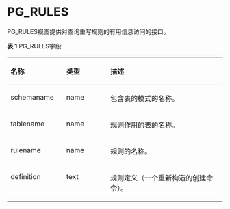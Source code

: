 # PG\_RULES<a name="ZH-CN_TOPIC_0289900412"></a>

PG\_RULES视图提供对查询重写规则的有用信息访问的接口。

**表 1**  PG\_RULES字段

<a name="zh-cn_topic_0283137172_zh-cn_topic_0237122430_zh-cn_topic_0059777795_t7f905f8c9d5d4a1190c53664db843ed8"></a>
<table><thead align="left"><tr id="zh-cn_topic_0283137172_zh-cn_topic_0237122430_zh-cn_topic_0059777795_rf0af934f658e4826bcb4f46a249a522a"><th class="cellrowborder" valign="top" width="25.85%" id="mcps1.2.4.1.1"><p id="zh-cn_topic_0283137172_zh-cn_topic_0237122430_zh-cn_topic_0059777795_afb01ad0bf478490099963d2e51dfa4c9"><a name="zh-cn_topic_0283137172_zh-cn_topic_0237122430_zh-cn_topic_0059777795_afb01ad0bf478490099963d2e51dfa4c9"></a><a name="zh-cn_topic_0283137172_zh-cn_topic_0237122430_zh-cn_topic_0059777795_afb01ad0bf478490099963d2e51dfa4c9"></a>名称</p>
</th>
<th class="cellrowborder" valign="top" width="20.4%" id="mcps1.2.4.1.2"><p id="zh-cn_topic_0283137172_zh-cn_topic_0237122430_zh-cn_topic_0059777795_a7d43d2c5df734f7e80cc3dba2eac4b18"><a name="zh-cn_topic_0283137172_zh-cn_topic_0237122430_zh-cn_topic_0059777795_a7d43d2c5df734f7e80cc3dba2eac4b18"></a><a name="zh-cn_topic_0283137172_zh-cn_topic_0237122430_zh-cn_topic_0059777795_a7d43d2c5df734f7e80cc3dba2eac4b18"></a>类型</p>
</th>
<th class="cellrowborder" valign="top" width="53.75%" id="mcps1.2.4.1.3"><p id="zh-cn_topic_0283137172_zh-cn_topic_0237122430_zh-cn_topic_0059777795_a075dd2cfd446499e994b22b4df806d31"><a name="zh-cn_topic_0283137172_zh-cn_topic_0237122430_zh-cn_topic_0059777795_a075dd2cfd446499e994b22b4df806d31"></a><a name="zh-cn_topic_0283137172_zh-cn_topic_0237122430_zh-cn_topic_0059777795_a075dd2cfd446499e994b22b4df806d31"></a>描述</p>
</th>
</tr>
</thead>
<tbody><tr id="zh-cn_topic_0283137172_zh-cn_topic_0237122430_zh-cn_topic_0059777795_r6730545158984704b9ba0dd21f7a3308"><td class="cellrowborder" valign="top" width="25.85%" headers="mcps1.2.4.1.1 "><p id="zh-cn_topic_0283137172_zh-cn_topic_0237122430_zh-cn_topic_0059777795_a2444442d370d4343a3203fe2fdbbba6c"><a name="zh-cn_topic_0283137172_zh-cn_topic_0237122430_zh-cn_topic_0059777795_a2444442d370d4343a3203fe2fdbbba6c"></a><a name="zh-cn_topic_0283137172_zh-cn_topic_0237122430_zh-cn_topic_0059777795_a2444442d370d4343a3203fe2fdbbba6c"></a>schemaname</p>
</td>
<td class="cellrowborder" valign="top" width="20.4%" headers="mcps1.2.4.1.2 "><p id="zh-cn_topic_0283137172_zh-cn_topic_0237122430_zh-cn_topic_0059777795_a3ffc0a9e7e9a4aa085321517fc65843a"><a name="zh-cn_topic_0283137172_zh-cn_topic_0237122430_zh-cn_topic_0059777795_a3ffc0a9e7e9a4aa085321517fc65843a"></a><a name="zh-cn_topic_0283137172_zh-cn_topic_0237122430_zh-cn_topic_0059777795_a3ffc0a9e7e9a4aa085321517fc65843a"></a>name</p>
</td>
<td class="cellrowborder" valign="top" width="53.75%" headers="mcps1.2.4.1.3 "><p id="zh-cn_topic_0283137172_zh-cn_topic_0237122430_zh-cn_topic_0059777795_a763192b97bf54efba0cb5fd618fb6c4d"><a name="zh-cn_topic_0283137172_zh-cn_topic_0237122430_zh-cn_topic_0059777795_a763192b97bf54efba0cb5fd618fb6c4d"></a><a name="zh-cn_topic_0283137172_zh-cn_topic_0237122430_zh-cn_topic_0059777795_a763192b97bf54efba0cb5fd618fb6c4d"></a>包含表的模式的名称。</p>
</td>
</tr>
<tr id="zh-cn_topic_0283137172_zh-cn_topic_0237122430_zh-cn_topic_0059777795_r47a971508ba544b7b03c5a43b1649eb0"><td class="cellrowborder" valign="top" width="25.85%" headers="mcps1.2.4.1.1 "><p id="zh-cn_topic_0283137172_zh-cn_topic_0237122430_zh-cn_topic_0059777795_a0e9f3655613f4cecb40f0ad3c3c152c3"><a name="zh-cn_topic_0283137172_zh-cn_topic_0237122430_zh-cn_topic_0059777795_a0e9f3655613f4cecb40f0ad3c3c152c3"></a><a name="zh-cn_topic_0283137172_zh-cn_topic_0237122430_zh-cn_topic_0059777795_a0e9f3655613f4cecb40f0ad3c3c152c3"></a>tablename</p>
</td>
<td class="cellrowborder" valign="top" width="20.4%" headers="mcps1.2.4.1.2 "><p id="zh-cn_topic_0283137172_zh-cn_topic_0237122430_zh-cn_topic_0059777795_aa025aa89a4234035b8f3066a0d03aeb0"><a name="zh-cn_topic_0283137172_zh-cn_topic_0237122430_zh-cn_topic_0059777795_aa025aa89a4234035b8f3066a0d03aeb0"></a><a name="zh-cn_topic_0283137172_zh-cn_topic_0237122430_zh-cn_topic_0059777795_aa025aa89a4234035b8f3066a0d03aeb0"></a>name</p>
</td>
<td class="cellrowborder" valign="top" width="53.75%" headers="mcps1.2.4.1.3 "><p id="zh-cn_topic_0283137172_zh-cn_topic_0237122430_zh-cn_topic_0059777795_a3785509e74f7426d8d2e333c3fd0abfa"><a name="zh-cn_topic_0283137172_zh-cn_topic_0237122430_zh-cn_topic_0059777795_a3785509e74f7426d8d2e333c3fd0abfa"></a><a name="zh-cn_topic_0283137172_zh-cn_topic_0237122430_zh-cn_topic_0059777795_a3785509e74f7426d8d2e333c3fd0abfa"></a>规则作用的表的名称。</p>
</td>
</tr>
<tr id="zh-cn_topic_0283137172_zh-cn_topic_0237122430_zh-cn_topic_0059777795_r533ff3c9a9844a379aa3e0e76664b1f3"><td class="cellrowborder" valign="top" width="25.85%" headers="mcps1.2.4.1.1 "><p id="zh-cn_topic_0283137172_zh-cn_topic_0237122430_zh-cn_topic_0059777795_a3916a4ceaa3641e08940937258a6be7e"><a name="zh-cn_topic_0283137172_zh-cn_topic_0237122430_zh-cn_topic_0059777795_a3916a4ceaa3641e08940937258a6be7e"></a><a name="zh-cn_topic_0283137172_zh-cn_topic_0237122430_zh-cn_topic_0059777795_a3916a4ceaa3641e08940937258a6be7e"></a>rulename</p>
</td>
<td class="cellrowborder" valign="top" width="20.4%" headers="mcps1.2.4.1.2 "><p id="zh-cn_topic_0283137172_zh-cn_topic_0237122430_zh-cn_topic_0059777795_a9ee76f040c7f43cf851f9c2b941ae6dd"><a name="zh-cn_topic_0283137172_zh-cn_topic_0237122430_zh-cn_topic_0059777795_a9ee76f040c7f43cf851f9c2b941ae6dd"></a><a name="zh-cn_topic_0283137172_zh-cn_topic_0237122430_zh-cn_topic_0059777795_a9ee76f040c7f43cf851f9c2b941ae6dd"></a>name</p>
</td>
<td class="cellrowborder" valign="top" width="53.75%" headers="mcps1.2.4.1.3 "><p id="zh-cn_topic_0283137172_zh-cn_topic_0237122430_zh-cn_topic_0059777795_a6ef55bb5b1e6478185f3a251aacc1343"><a name="zh-cn_topic_0283137172_zh-cn_topic_0237122430_zh-cn_topic_0059777795_a6ef55bb5b1e6478185f3a251aacc1343"></a><a name="zh-cn_topic_0283137172_zh-cn_topic_0237122430_zh-cn_topic_0059777795_a6ef55bb5b1e6478185f3a251aacc1343"></a>规则的名称。</p>
</td>
</tr>
<tr id="zh-cn_topic_0283137172_zh-cn_topic_0237122430_zh-cn_topic_0059777795_rb9fc1776dd2a43ecaa6eb4e596b68aeb"><td class="cellrowborder" valign="top" width="25.85%" headers="mcps1.2.4.1.1 "><p id="zh-cn_topic_0283137172_zh-cn_topic_0237122430_zh-cn_topic_0059777795_adf2851e1eb1344d58021ccffb1429f65"><a name="zh-cn_topic_0283137172_zh-cn_topic_0237122430_zh-cn_topic_0059777795_adf2851e1eb1344d58021ccffb1429f65"></a><a name="zh-cn_topic_0283137172_zh-cn_topic_0237122430_zh-cn_topic_0059777795_adf2851e1eb1344d58021ccffb1429f65"></a>definition</p>
</td>
<td class="cellrowborder" valign="top" width="20.4%" headers="mcps1.2.4.1.2 "><p id="zh-cn_topic_0283137172_zh-cn_topic_0237122430_zh-cn_topic_0059777795_ad29087bde8fe4f6299ab38799b42bc7e"><a name="zh-cn_topic_0283137172_zh-cn_topic_0237122430_zh-cn_topic_0059777795_ad29087bde8fe4f6299ab38799b42bc7e"></a><a name="zh-cn_topic_0283137172_zh-cn_topic_0237122430_zh-cn_topic_0059777795_ad29087bde8fe4f6299ab38799b42bc7e"></a>text</p>
</td>
<td class="cellrowborder" valign="top" width="53.75%" headers="mcps1.2.4.1.3 "><p id="zh-cn_topic_0283137172_zh-cn_topic_0237122430_zh-cn_topic_0059777795_a3f29c3f5ed61478a87358f2b47722411"><a name="zh-cn_topic_0283137172_zh-cn_topic_0237122430_zh-cn_topic_0059777795_a3f29c3f5ed61478a87358f2b47722411"></a><a name="zh-cn_topic_0283137172_zh-cn_topic_0237122430_zh-cn_topic_0059777795_a3f29c3f5ed61478a87358f2b47722411"></a>规则定义（一个重新构造的创建命令）。</p>
</td>
</tr>
</tbody>
</table>


